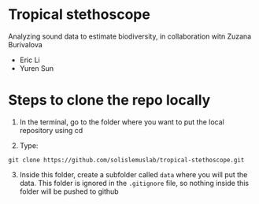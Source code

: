 # Tropical stethoscope
Analyzing sound data to estimate biodiversity, in collaboration witn Zuzana Burivalova

- Eric Li
- Yuren Sun

# Steps to clone the repo locally

1. In the terminal, go to the folder where you want to put the local repository using cd

2. Type:
```shell
git clone https://github.com/solislemuslab/tropical-stethoscope.git
```
3. Inside this folder, create a subfolder called `data` where you will put the data. This folder is ignored in the `.gitignore` file, so nothing inside this folder will be pushed to github